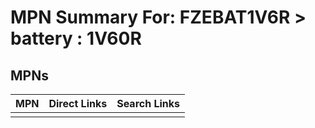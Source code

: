 



# MPN Summary For: FZEBAT1V6R > battery : 1V60R

## MPNs
  

|MPN|Direct Links|Search Links|
| :--- | :--- | :--- |
||||
